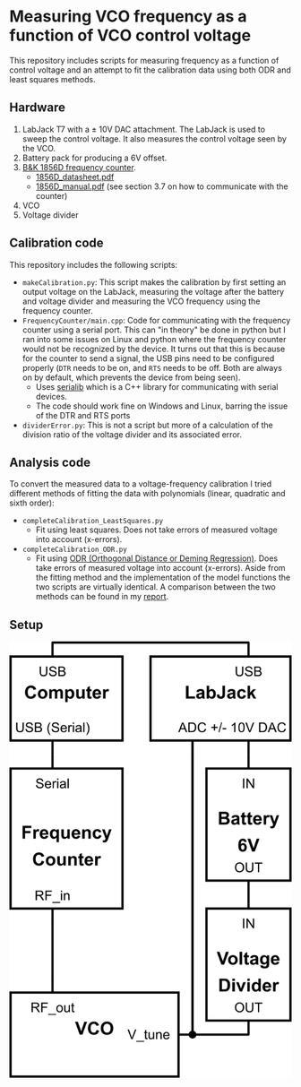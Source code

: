 # Measuring VCO frequency as a function of VCO control voltage
This repository includes scripts for measuring frequency as a function of control voltage and an attempt to fit the calibration data using both ODR and least squares methods.

## Hardware
1. LabJack T7 with a $\pm$ 10V DAC attachment. The LabJack is used to sweep the control voltage. It also measures the control voltage seen by the VCO.
2. Battery pack for producing a 6V offset.
3. [B&K 1856D frequency counter](https://www.bkprecision.com/products/frequency-counters/1856D).
    * [1856D_datasheet.pdf](https://bkpmedia.s3.us-west-1.amazonaws.com/downloads/datasheets/en-us/1856D_datasheet.pdf)
    * [1856D_manual.pdf](https://bkpmedia.s3.us-west-1.amazonaws.com/downloads/manuals/en-us/1856D_manual.pdf) (see section 3.7 on how to communicate with the counter)
4. VCO
5. Voltage divider

## Calibration code
This repository includes the following scripts:
* `makeCalibration.py`: This script makes the calibration by first setting an output voltage on the LabJack, measuring the voltage after the battery and voltage divider and measuring the VCO frequency using the frequency counter.
* `FrequencyCounter/main.cpp`: Code for communicating with the frequency counter using a serial port. This can "in theory" be done in python but I ran into some issues on Linux and python where the frequency counter would not be recognized by the device. It turns out that this is because for the counter to send a signal, the USB pins need to be configured properly (`DTR` needs to be on, and `RTS` needs to be off. Both are always on by default, which prevents the device from being seen).
    * Uses [serialib](https://lucidar.me/en/serialib/cross-plateform-rs232-serial-library/) which is a C++ library for communicating with serial devices.
    * The code should work fine on Windows and Linux, barring the issue of the DTR and RTS ports
* `dividerError.py`: This is not a script but more of a calculation of the division ratio of the voltage divider and its associated error.

## Analysis code
To convert the measured data to a voltage-frequency calibration I tried different methods of fitting the data with polynomials (linear, quadratic and sixth order):
* `completeCalibration_LeastSquares.py`
    * Fit using least squares. Does not take errors of measured voltage into account (x-errors).
* `completeCalibration_ODR.py`
    * Fit using [ODR (Orthogonal Distance or Deming Regression)](https://en.wikipedia.org/wiki/Deming_regression). Does take errors of measured voltage into account (x-errors).
Aside from the fitting method and the implementation of the model functions the two scripts are virtually identical.
A comparison between the two methods can be found in my [report](https://github.com/fklose/Term-Report/blob/main/main.pdf).

## Setup
![Setup](./vco-setup.png)